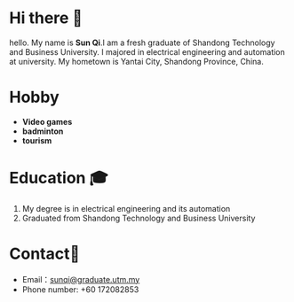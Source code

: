 # Hi there  👋
hello. My name is **Sun Qi**.I am a fresh graduate of Shandong Technology and Business University. I majored in electrical engineering and automation at university. My hometown is Yantai City, Shandong Province, China.
# Hobby

 - **Video games**
 - **badminton**
 - **tourism**

# Education 🎓

 1. My degree is in electrical engineering and its automation
 2. Graduated from Shandong Technology and Business University

# Contact📧

 - Email：sunqi@graduate.utm.my
 - Phone number: +60 172082853


